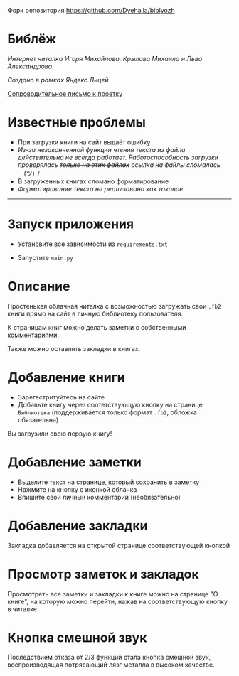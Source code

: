 Форк репозитория https://github.com/Dyehalla/biblyozh

# Библёж
*Интернет читалка Игоря Михайлова, Крылова Михаила и Льва Александрова*

*Cоздано в рамках Яндекс.Лицей*

[Сопроводительное письмо к проетку](https://vk.com/doc612670777_679583239?hash=Qr0ZjZzldGoNpn4HLCDDpeqaWqqdbwWYCtnI7jWTlqk&dl=Jt6SWqWDWNlLeLlZ1QzQPWZKozVJCz7yTUnGYkmp5YD)

# Известные проблемы

- При загрузки книги на сайт выдаёт ошибку
-   _Из-за незаконченной функции чтения текста из файла действительно не всегда работает. Работоспособность загрузки проверялась ~~только на этих файлах~~ ссылка на файлы сломалась_ ¯\_(ツ)_/¯
- В загруженных книгах сломано форматирование
-   _Форматирование текста не реализовано как таковое_

***

# Запуск приложения

- Установите все зависимости из `requirements.txt`

- Запустите `main.py`

# Описание

Простенькая облачная читалка с возможностью загружать свои `.fb2` книги прямо на сайт в личную библиотеку пользователя.

К страницам книг можно делать заметки с собственными комментариями.

Также можно оставлять закладки в книгах.

# Добавление книги

- Зарегестритуйтесь на сайте
- Добавьте книгу через соотетствующую кнопку на странице `Библиотека` (поддерживается только формат `.fb2`, обложка обязательна)

Вы загрузили свою первую книгу!

# Добавление заметки

- Выделите текст на странице, который сохранить в заметку
- Нажмите на кнопку с иконкой облачка
- Впишите свой личный комментарий (необязательно)

# Добавление закладки

Закладка добавляется на открытой странице соответствующей кнопкой

# Просмотр заметок и закладок

Просмотреть все заметки и закладки к книге можно на странице "О книге", на которую можно перейти, нажав на соответствующую кнопку в читалке

# Кнопка смешной звук

Последствием отказа от 2/3 функций стала кнопка смешной звук, воспроизводящая потрясающий лязг металла в высоком качестве.
